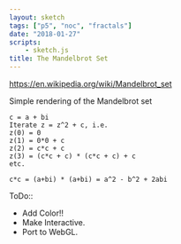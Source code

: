 ```yaml
---
layout: sketch
tags: ["p5", "noc", "fractals"]
date: "2018-01-27"
scripts: 
    - sketch.js
title: The Mandelbrot Set
---
```


<https://en.wikipedia.org/wiki/Mandelbrot_set>   

Simple rendering of the Mandelbrot set   
```
c = a + bi
Iterate z = z^2 + c, i.e.
z(0) = 0
z(1) = 0*0 + c
z(2) = c*c + c
z(3) = (c*c + c) * (c*c + c) + c
etc.

c*c = (a+bi) * (a+bi) = a^2 - b^2 + 2abi
```

ToDo::   

* Add Color!!
* Make Interactive.
* Port to WebGL.
